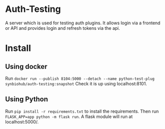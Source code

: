 # Auth-Testing
A server which is used for testing auth plugins. It allows login via a frontend or API and provides login and refresh tokens via the api.

# Install
## Using docker
Run `docker run --publish 8104:5000 --detach --name python-test-plug synbiohub/auth-testing:snapshot`
Check it is up using localhost:8101.  

## Using Python
Run `pip install -r requirements.txt` to install the requirements. Then run `FLASK_APP=app python -m flask run`. A flask module will run at localhost:5000/.
